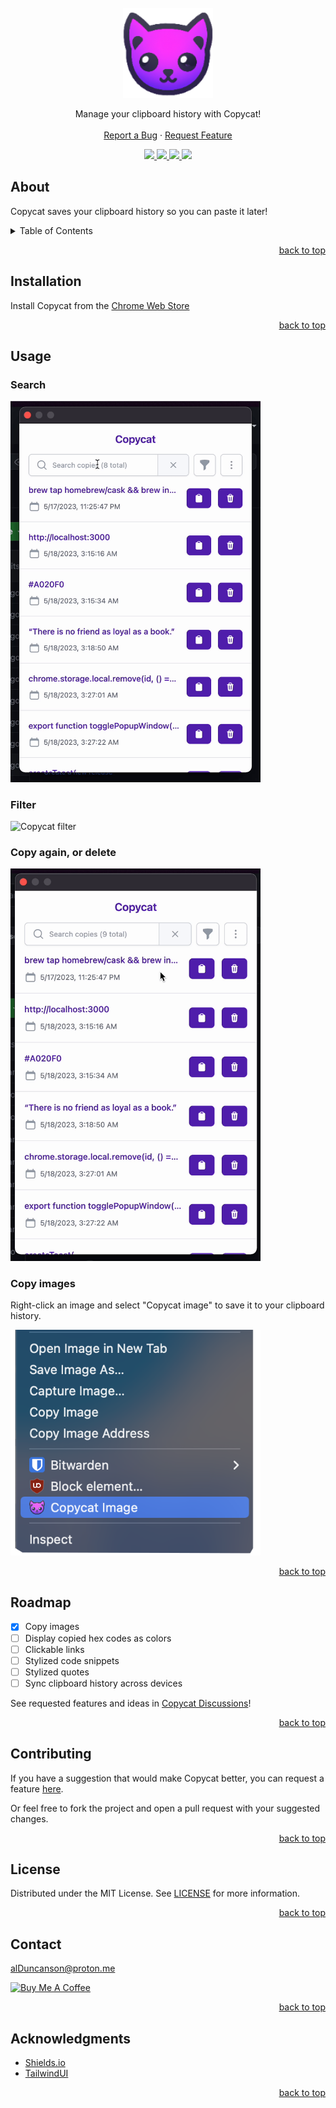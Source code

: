 <div id="top"></div>

<br />
<div align="center">
  <a href="https://github.com/alDuncanson/Copycat">
    <img src="public/icons/icon128.png" alt="Logo" height="144">
  </a>
  <p align="center">
    Manage your clipboard history with Copycat!
    <br />
    <br />
    <a href="https://github.com/alDuncanson/Copycat/issues/new?assignees=alDuncanson&labels=bug&projects=&template=bug_report.md&title=">Report a Bug</a>
    ·
    <a href="https://github.com/alDuncanson/Copycat/issues/new?assignees=alDuncanson&labels=enhancement&projects=&template=feature_request.md&title=">Request Feature</a>
  </p>
</div>

<!-- Badges -->
<div align="center">
	<a href="https://github.com/alDuncanson/Copycat/issues">
    <img src="https://img.shields.io/github/issues/alDuncanson/Copycat">
  </a>
	<a href="https://github.com/alDuncanson/Copycat/blob/main/LICENSE">
    <img src="https://img.shields.io/github/license/alDuncanson/Copycat">
  </a>
	<a href="https://github.com/alDuncanson/Copycat">
    <img src="https://img.shields.io/github/stars/alDuncanson/Copycat">
  </a>
	<a href="https://github.com/sponsors/alDuncanson">
		<img src="https://img.shields.io/github/sponsors/alDuncanson">
	</a>
</div>

## About

Copycat saves your clipboard history so you can paste it later!

<details>
  <summary>Table of Contents</summary>
  <ol>
    <li><a href="#about">About</a></li>
		<li><a href="#installation">Installation</a></li>
    <li><a href="#usage">Usage</a></li>
    <li><a href="#roadmap">Roadmap</a></li>
    <li><a href="#contributing">Contributing</a></li>
    <li><a href="#license">License</a></li>
    <li><a href="#contact">Contact</a></li>
    <li><a href="#acknowledgments">Acknowledgments</a></li>
  </ol>
</details>

<p align="right"><a href="#top">back to top</a></p>

## Installation

Install Copycat from the [Chrome Web Store](https://chrome.google.com/webstore/detail/copycat/gdfhhdijmhnmgpjpifkdnmajomaaceng)

<p align="right"><a href="#top">back to top</a></p>

## Usage

### Search

<img src="content/search.gif" width="400" alt="Copycat search" />

### Filter

<img src="content/filter.gif" width="400" alt="Copycat filter" />

### Copy again, or delete

<img src="content/copy_and_delete.gif" width="400" alt="Copy again or delete a copy" />

### Copy images

Right-click an image and select "Copycat image" to save it to your clipboard history.

<img src="content/context_menu.png" width="400" alt="Copy again or delete a copy" />

<p align="right"><a href="#top">back to top</a></p>

## Roadmap

- [x] Copy images
- [ ] Display copied hex codes as colors
- [ ] Clickable links
- [ ] Stylized code snippets
- [ ] Stylized quotes
- [ ] Sync clipboard history across devices

See requested features and ideas in [Copycat Discussions](https://github.com/alDuncanson/Copycat/discussions/categories/ideas)!

<p align="right"><a href="#top">back to top</a></p>

## Contributing

If you have a suggestion that would make Copycat better, you can request a feature [here](https://github.com/alDuncanson/Copycat/issues/new?assignees=alDuncanson&labels=enhancement&projects=&template=feature_request.md&title=).

Or feel free to fork the project and open a pull request with your suggested changes.

<p align="right"><a href="#top">back to top</a></p>

## License

Distributed under the MIT License. See [LICENSE](https://github.com/alDuncanson/Copycat/blob/main/LICENSE) for more information.

<p align="right"><a href="#top">back to top</a></p>

## Contact

alDuncanson@proton.me

<a href='https://www.buymeacoffee.com/alduncanson' target='_blank'><img src='https://cdn.buymeacoffee.com/buttons/default-orange.png' alt='Buy Me A Coffee' height='34' width='144'></a>

<p align="right"><a href="#top">back to top</a></p>

## Acknowledgments

- [Shields.io](https://shields.io)
- [TailwindUI](https://tailwindui.com/)

<p align="right"><a href="#top">back to top</a></p>
